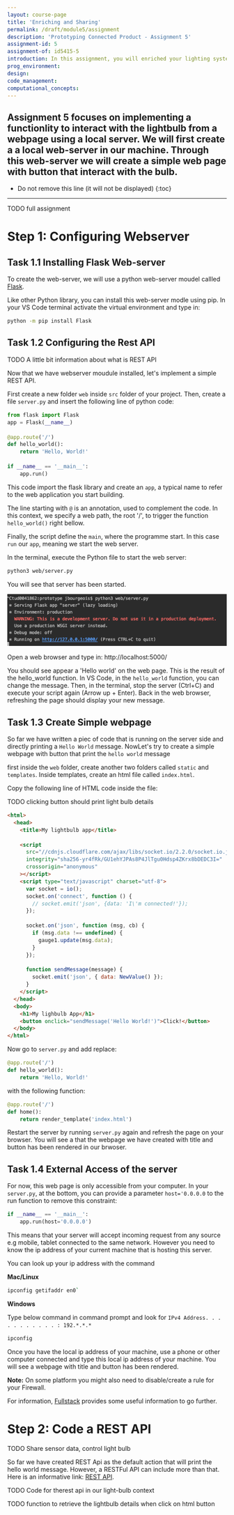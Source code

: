 ```yaml
---
layout: course-page
title: 'Enriching and Sharing'
permalink: /draft/module5/assignment
description: 'Prototyping Connected Product - Assignment 5'
assignment-id: 5
assignment-of: id5415-5
introduction: In this assignment, you will enriched your lighting system with external web services and open it up for external access.
prog_environment:
design:
code_management:
computational_concepts:
---
```


## Assignment 5 focuses on implementing a functionlity to interact with the lightbulb from a webpage using a local server. We will first create a a local web-server in our machine. Through this web-server we will create a simple web page with button that interact with the bulb.

- Do not remove this line (it will not be displayed)
  {:toc}

---

TODO full assignment

# Step 1: Configuring Webserver

## Task 1.1 Installing Flask Web-server

To create the web-server, we will use a python web-server moudel callled [Flask](https://palletsprojects.com/p/flask/).

Like other Python library, you can install this web-server modle using pip. In your VS Code terminal activate the virtual environment and type in:

```bash
python -m pip install Flask
```

## Task 1.2 Configuring the Rest API

TODO A little bit information about what is REST API

Now that we have webserver moudule installed, let's implement a simple REST API.

First create a new folder `web` inside `src` folder of your project. Then, create a file `server.py` and insert the following line of python code:

```python
from flask import Flask
app = Flask(__name__)

@app.route('/')
def hello_world():
    return 'Hello, World!'

if __name__ == '__main__':
    app.run()
```

This code import the flask library and create an `app`, a typical name to refer to the web application you start building.

The line starting with `@` is an annotation, used to complement the code. In this context, we specify a web path, the root '/', to trigger the function `hello_world()` right bellow.

Finally, the script define the `main`, where the programme start. In this case `run` our `app`, meaning we start the web server.

In the terminal, execute the Python file to start the web server:

```bash
python3 web/server.py
```

You will see that server has been started.

![Flask Server Start](../../assets/img/courses/id5415/module5/assignment/flask_start.png)

Open a web browser and type in: http://localhost:5000/

You should see appear a 'Hello world' on the web page. This is the result of the hello_world function. In VS Code, in the `hello_world` function, you can change the message. Then, in the terminal, stop the server (Ctrl+C) and execute your script again (Arrow up + Enter). Back in the web browser, refreshing the page should display your new message.

## Task 1.3 Create Simple webpage

So far we have written a piec of code that is running on the server side and directly printing a `Hello World` message. NowLet's try to create a simple webpage with button that print the `hello world` message

first inside the `web` folder, create another two folders called `static` and `templates`. Inside templates, create an html file called `index.html`.

Copy the following line of HTML code inside the file:

TODO clicking button should print light bulb details

```html
<html>
  <head>
    <title>My lightbulb app</title>

    <script
      src="//cdnjs.cloudflare.com/ajax/libs/socket.io/2.2.0/socket.io.js"
      integrity="sha256-yr4fRk/GU1ehYJPAs8P4JlTgu0Hdsp4ZKrx8bDEDC3I="
      crossorigin="anonymous"
    ></script>
    <script type="text/javascript" charset="utf-8">
      var socket = io();
      socket.on('connect', function () {
        // socket.emit('json', {data: 'I\'m connected!'});
      });

      socket.on('json', function (msg, cb) {
        if (msg.data !== undefined) {
          gauge1.update(msg.data);
        }
      });

      function sendMessage(message) {
        socket.emit('json', { data: NewValue() });
      }
    </script>
  </head>
  <body>
    <h1>My lighbulb App</h1>
    <button onclick="sendMessage('Hello World!')">Click!</button>
  </body>
</html>
```

Now go to `server.py` and add replace:

```python
@app.route('/')
def hello_world():
    return 'Hello, World!'
```

with the following function:

```python
@app.route('/')
def home():
    return render_template('index.html')
```

Restart the server by running `server.py` again and refresh the page on your browser. You will see a that the webpage we have created with title and button has been rendered in our brwoser.

## Task 1.4 External Access of the server

For now, this web page is only accessible from your computer. In your `server.py`, at the bottom, you can provide a parameter `host='0.0.0.0` to the run function to remove this constraint:

```python
if __name__ == '__main__':
    app.run(host='0.0.0.0')
```

This means that your server will accept incoming request from any source e.g mobile, tablet connected to the same network. However you need to know the ip address of your current machine that is hosting this server.

You can look up your ip address with the command

**Mac/Linux**

```bash
ipconfig getifaddr en0`
```

**Windows**

Type below command in command prompt and look for `IPv4 Address. . . . . . . . . . . : 192.*.*.*`

```bash
ipconfig
```

Once you have the local ip address of your machine, use a phone or other computer connected and type this local ip address of your machine. You will see a webpage with title and button has been rendered.

**Note:** On some platform you might also need to disable/create a rule for your Firewall.

For information, [Fullstack](https://www.fullstackpython.com/flask.html) provides some useful information to go further.

# Step 2: Code a REST API

TODO Share sensor data, control light bulb

So far we have created REST Api as the default action that will print the hello world message. However, a RESTFul API can include more than that. Here is an informative link: [REST API](https://www.restapitutorial.com).

TODO Code for therest api in our light-bulb context

TODO function to retrieve the lightbulb details when click on html button
